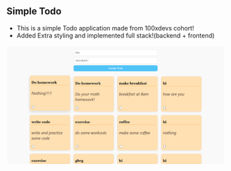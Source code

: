 ## Simple Todo

- This is a simple Todo application made from 100xdevs cohort!
- Added Extra styling and implemented full stack!(backend + frontend)

<img src = "Screenshot 2025-07-31 233419.png">